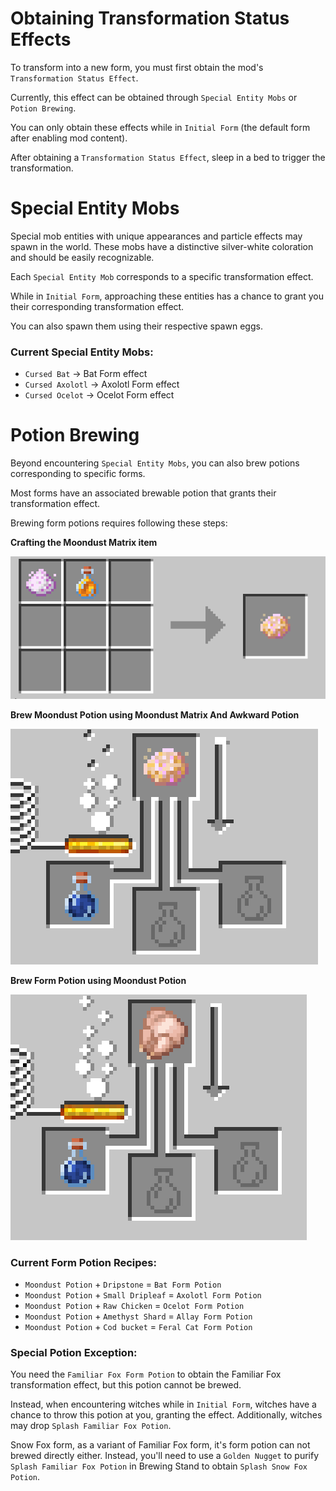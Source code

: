 # Obtaining Transformation Status Effects

To transform into a new form, you must first obtain the mod's `Transformation Status Effect`.  

Currently, this effect can be obtained through `Special Entity Mobs` or `Potion Brewing`.  

You can only obtain these effects while in `Initial Form` (the default form after enabling mod content).  

After obtaining a `Transformation Status Effect`, sleep in a bed to trigger the transformation.

# Special Entity Mobs

Special mob entities with unique appearances and particle effects may spawn in the world. These mobs have a distinctive silver-white coloration and should be easily recognizable.  

Each `Special Entity Mob` corresponds to a specific transformation effect.  

While in `Initial Form`, approaching these entities has a chance to grant you their corresponding transformation effect.  

You can also spawn them using their respective spawn eggs.

### Current Special Entity Mobs:  
- `Cursed Bat` → Bat Form effect  
- `Cursed Axolotl` → Axolotl Form effect  
- `Cursed Ocelot` → Ocelot Form effect  

# Potion Brewing

Beyond encountering `Special Entity Mobs`, you can also brew potions corresponding to specific forms.  

Most forms have an associated brewable potion that grants their transformation effect.  

Brewing form potions requires following these steps:  

**Crafting the Moondust Matrix item**  

![](../img/moondust_matrix_receipe.png)

**Brew Moondust Potion using Moondust Matrix And Awkward Potion**  

![](../img/moondust_potion_brew.png)

**Brew Form Potion using Moondust Potion**  

![](../img/form_potion_brew.png)

### Current Form Potion Recipes:  
- `Moondust Potion` + `Dripstone` = `Bat Form Potion`  
- `Moondust Potion` + `Small Dripleaf` = `Axolotl Form Potion`  
- `Moondust Potion` + `Raw Chicken` = `Ocelot Form Potion`  
- `Moondust Potion` + `Amethyst Shard` = `Allay Form Potion`  
- `Moondust Potion` + `Cod bucket` = `Feral Cat Form Potion`  

### Special Potion Exception:  
You need the `Familiar Fox Form Potion` to obtain the Familiar Fox transformation effect, but this potion cannot be brewed.  

Instead, when encountering witches while in `Initial Form`, witches have a chance to throw this potion at you, granting the effect. Additionally, witches may drop `Splash Familiar Fox Potion`.

Snow Fox form, as a variant of Familiar Fox form, it's form potion can not brewed directly either. Instead, you'll need to use a `Golden Nugget` to purify `Splash Familiar Fox Potion` in Brewing Stand to obtain `Splash Snow Fox Potion`.
